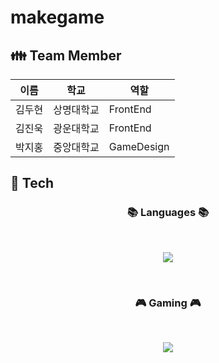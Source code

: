 # makegame

## :family: Team Member
|이름|학교|역할|
|---|---|---|
|김두현|상명대학교|FrontEnd|
|김진욱|광운대학교|FrontEnd|
|박지홍|중앙대학교|GameDesign|

## :wrench: Tech
<h3 align="center"><b>📚 Languages 📚</b></h3>
</br>
<p align="center">
<img src="https://img.shields.io/badge/c%23-%23239120.svg?style=for-the-badge&logo=c-sharp&logoColor=white"/>
</p>
</br>

<h3 align="center"><b>🎮 Gaming 🎮</b></h3>
</br>
<p align="center">
<img src="https://img.shields.io/badge/unity-%23000000.svg?style=for-the-badge&logo=unity&logoColor=white"/>
</p>
